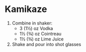 # Kamikaze

1. Combine in shaker: 
	- 3 (1½) oz Vodka
	- 1½ (¾) oz Cointreau
	- 1½ (¾) oz Lime Juice
3. Shake and pour into shot glasses
